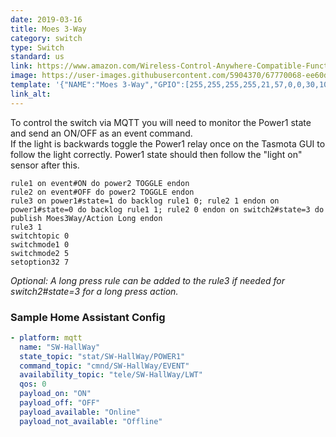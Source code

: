```yaml
---
date: 2019-03-16
title: Moes 3-Way
category: switch
type: Switch
standard: us
link: https://www.amazon.com/Wireless-Control-Anywhere-Compatible-Function/dp/B07KQ876W7
image: https://user-images.githubusercontent.com/5904370/67770068-ee60db80-fa55-11e9-991e-445c3cb44df8.png
template: '{"NAME":"Moes 3-Way","GPIO":[255,255,255,255,21,57,0,0,30,10,9,255,255],"FLAG":0,"BASE":18}' 
link_alt: 
---
```

To control the switch via MQTT you will need to monitor the Power1 state and send an ON/OFF as an event command.  
If the light is backwards toggle the Power1 relay once on the Tasmota GUI to follow the light correctly.  Power1 state should then follow the "light on" sensor after this.  
```console
rule1 on event#ON do power2 TOGGLE endon
rule2 on event#OFF do power2 TOGGLE endon
rule3 on power1#state=1 do backlog rule1 0; rule2 1 endon on power1#state=0 do backlog rule1 1; rule2 0 endon on switch2#state=3 do publish Moes3Way/Action Long endon
rule3 1
switchtopic 0
switchmode1 0
switchmode2 5
setoption32 7
```
*Optional: A long press rule can be added to the rule3 if needed for switch2#state=3 for a long press action.*

### Sample Home Assistant Config
```yaml
- platform: mqtt
  name: "SW-HallWay"
  state_topic: "stat/SW-HallWay/POWER1"
  command_topic: "cmnd/SW-HallWay/EVENT"
  availability_topic: "tele/SW-HallWay/LWT"
  qos: 0
  payload_on: "ON"
  payload_off: "OFF"
  payload_available: "Online"
  payload_not_available: "Offline"
```






